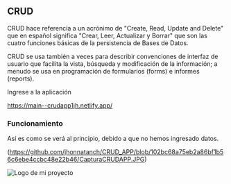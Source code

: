 ## CRUD

CRUD hace referencia a un acrónimo de "Create, Read, Update and Delete" que en español significa "Crear, Leer, Actualizar y Borrar" que son las cuatro funciones básicas de la persistencia de Bases de Datos.

CRUD se usa también a veces para describir convenciones de interfaz de usuario que facilita la vista, búsqueda y modificación de la información; a menudo se usa en programación de formularios (forms) e informes (reports).

Ingrese a la aplicación

https://main--crudapp1jh.netlify.app/

### Funcionamiento
Así es como se verá al principio, debido a que no hemos ingresado datos.

(https://github.com/jhonnatanch/CRUD_APP/blob/102bc68a75eb2a86bf1b56c6ebe4ccbc48e22b46/CapturaCRUDAPP.JPG)







![Logo de mi proyecto]([https://github.com/tu-usuario/tu-repositorio/raw/main/images/logo.png](https://github.com/jhonnatanch/CRUD_APP/blob/main/CapturaCRUDAPP.JPG))






